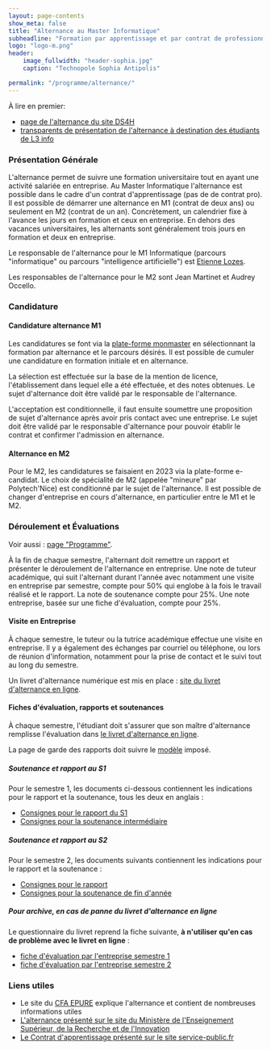 ```yaml
---
layout: page-contents
show_meta: false
title: "Alternance au Master Informatique"
subheadline: "Formation par apprentissage et par contrat de professionnalisation"
logo: "logo-m.png"
header:
    image_fullwidth: "header-sophia.jpg"
    caption: "Technopole Sophia Antipolis"

permalink: "/programme/alternance/"
---
```


À lire en premier:

- [page de l'alternance du site DS4H](https://ds4h.univ-cotedazur.fr/formation/alternance)
- [transparents de présentation de l'alternance à destination des étudiants de L3 info](http://i3s.unice.fr/~elozes/alternance/presentation-alternance-licence3-avril-2023.pdf)


### Présentation Générale ###

L'alternance permet de suivre une formation universitaire tout en ayant une activité salariée en entreprise. Au Master Informatique l'alternance est possible dans le cadre d'un contrat d'apprentissage (pas de de contrat pro).
Il est possible de démarrer une alternance en M1 (contrat de deux ans) ou seulement en M2 (contrat de un an). Concrètement, un calendrier fixe à l'avance les jours en formation et ceux en entreprise. En dehors des vacances universitaires, les alternants sont généralement trois jours en formation et deux en entreprise.

Le responsable de l'alternance pour le M1 Informatique (parcours "informatique" ou parcours "intelligence artificielle") est [Etienne Lozes](http://www.i3s.unice.fr/~elozes).

Les responsables de l'alternance pour le M2 sont Jean Martinet et Audrey Occello.

### Candidature ###

#### Candidature alternance M1
Les candidatures se font via la [plate-forme monmaster](https://www.monmaster.gouv.fr) en sélectionnant la formation par alternance et le parcours désirés. Il est possible de cumuler une candidature en formation initiale et en alternance.

La sélection est effectuée sur la base de la mention de licence, l'établissement dans lequel elle a été effectuée, et des notes obtenues.
Le sujet d'alternance doit être validé par le responsable de l'alternance.

L'acceptation est conditionnelle, il faut ensuite soumettre une proposition de sujet d'alternance après avoir pris contact avec une entreprise. Le sujet doit être validé par le responsable d'alternance pour pouvoir établir le contrat et confirmer l'admission en alternance.

#### Alternance en M2
Pour le M2, les candidatures se faisaient en 2023 via la plate-forme e-candidat. Le choix de spécialité de M2 (appelée "mineure" par Polytech'Nice) est conditionné par le sujet de l'alternance. Il est possible de changer d'entreprise en cours d'alternance, en particulier entre le M1 et le M2.


### Déroulement et Évaluations ###

Voir aussi : [page "Programme"](../master).


À la fin de chaque semestre, l'alternant doit remettre un rapport et présenter le déroulement de l'alternance en entreprise. Une note de tuteur académique, qui suit l'alternant durant l'année avec notamment une visite en entreprise par semestre, compte pour 50% qui englobe à la fois le travail réalisé et le rapport. La note de soutenance compte pour 25%. Une note entreprise, basée sur une fiche d'évaluation, compte pour 25%.

#### Visite en Entreprise ###

À chaque semestre, le tuteur ou la tutrice académique effectue une visite en entreprise.
Il y a également des échanges par courriel ou téléphone, ou lors de réunion d'information, notamment pour la prise de contact et le suivi tout au long du semestre.

Un livret d'alternance numérique est mis en place : [site du livret d'alternance en ligne](https://formasup-med.ymag.cloud).

#### Fiches d'évaluation, rapports et soutenances ###

À chaque semestre, l'étudiant doit s'assurer que son maître d'alternance remplisse l'évaluation dans [le livret d'alternance en ligne](http://www.livret-electronique.cfa-epure.com/).

La page de garde des rapports doit suivre le [modèle](http://i3s.unice.fr/~elozes/alternance/page-de-garde-rapport.docx) imposé.

##### Soutenance et rapport au S1  ####

Pour le semestre 1, les documents ci-dessous contiennent les indications pour le rapport et la soutenance, tous les deux en anglais :

- [Consignes pour le rapport du S1](http://i3s.unice.fr/~elozes/alternance/consignes-rapport.docx)
- [Consignes pour la soutenance intermédiaire](http://i3s.unice.fr/~elozes/alternance/consignes-soutenance-s1.docx)

##### Soutenance et rapport au S2 ####

Pour le semestre 2, les documents suivants contiennent les indications pour le rapport et la soutenance :

- [Consignes pour le rapport](http://i3s.unice.fr/~elozes/alternance/consignes-rapport.docx)
- [Consignes pour la soutenance de fin d'année](http://i3s.unice.fr/~elozes/alternance/consignes-soutenance-s2.docx)


##### Pour archive, en cas de panne du livret d'alternance en ligne ###

Le questionnaire du livret reprend la fiche suivante, <strong>à n'utiliser qu'en cas de problème avec le livret en ligne</strong> :
  * [fiche d'évaluation par l'entreprise semestre 1](http://i3s.unice.fr/~elozes/alternance/fiche-eval-maitre-apprentissage-s1.docx)
  * [fiche d'évaluation par l'entreprise semestre 2](http://i3s.unice.fr/~elozes/alternance/fiche-eval-maitre-apprentissage-s2.docx)

### Liens utiles
- Le site du [CFA EPURE](https://www.formasup-med.com) explique l'alternance et contient de nombreuses informations utiles
- [L'alternance présenté sur le site du Ministère de l'Enseignement Supérieur, de la Recherche et de l'Innovation](https://www.enseignementsup-recherche.gouv.fr/cid20247/l-alternance-dans-le-superieur.html)
- [Le Contrat d'apprentissage présenté sur le site service-public.fr](https://www.service-public.fr/particuliers/vosdroits/F2918#:~:text=La%20formation%20de%20l'apprenti%20doit%20avoir%20une%20dur%C3%A9e%20minimale,un%20suivi%20par%20le%20CFA.)
